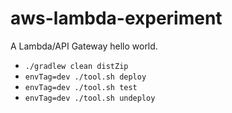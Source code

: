 # aws-lambda-experiment

A Lambda/API Gateway hello world.

* `./gradlew clean distZip`
* `envTag=dev ./tool.sh deploy`
* `envTag=dev ./tool.sh test`
* `envTag=dev ./tool.sh undeploy`
